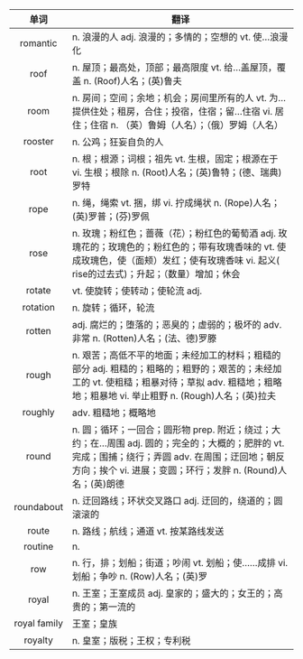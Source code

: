 |单词|翻译  |
|:--:|--| 
|	romantic  		|		n. 浪漫的人 adj. 浪漫的；多情的；空想的 vt. 使…浪漫化	|		
|	roof  		|		n. 屋顶；最高处，顶部；最高限度 vt. 给…盖屋顶，覆盖 n. (Roof)人名；(英)鲁夫	|		
|	room  		|		n. 房间；空间；余地；机会；房间里所有的人 vt. 为…提供住处；租房，合住；投宿，住宿；留…住宿 vi. 居住；住宿 n. （英）鲁姆（人名）；（俄）罗姆（人名）	|		
|	rooster  		|		n. 公鸡；狂妄自负的人	|		
|	root  		|		n. 根；根源；词根；祖先 vt. 生根，固定；根源在于 vi. 生根；根除 n. (Root)人名；(英)鲁特；(德、瑞典)罗特	|		
|	rope  		|		n. 绳，绳索 vt. 捆，绑 vi. 拧成绳状 n. (Rope)人名；(英)罗普；(芬)罗佩	|		
|	rose  		|		n. 玫瑰；粉红色；蔷薇（花）；粉红色的葡萄酒 adj. 玫瑰花的；玫瑰色的；粉红色的；带有玫瑰香味的 vt. 使成玫瑰色，使（面颊）发红；使有玫瑰香味 vi. 起义( rise的过去式)；升起；（数量）增加；休会	|		
|	rotate  		|		vt. 使旋转；使转动；使轮流 adj. 	|		
|	rotation  		|		n. 旋转；循环，轮流	|		
|	rotten  		|		adj. 腐烂的；堕落的；恶臭的；虚弱的；极坏的 adv. 非常 n. (Rotten)人名；(法、德)罗滕	|		
|	rough  		|		n. 艰苦；高低不平的地面；未经加工的材料；粗糙的部分 adj. 粗糙的；粗略的；粗野的；艰苦的；未经加工的 vt. 使粗糙；粗暴对待；草拟 adv. 粗糙地；粗略地；粗暴地 vi. 举止粗野 n. (Rough)人名；(英)拉夫	|		
|	roughly  		|		adv. 粗糙地；概略地	|		
|	round  		|		n. 圆；循环；一回合；圆形物 prep. 附近；绕过；大约；在…周围 adj. 圆的；完全的；大概的；肥胖的 vt. 完成；围捕；绕行；弄圆 adv. 在周围；迂回地；朝反方向；挨个 vi. 进展；变圆；环行；发胖 n. (Round)人名；(英)朗德	|		
|	roundabout  		|		n. 迂回路线；环状交叉路口 adj. 迂回的，绕道的；圆滚滚的	|		
|	route  		|		n. 路线；航线；通道 vt. 按某路线发送	|		
|	routine  		|		n. 	|		
|	row  		|		n. 行，排；划船；街道；吵闹 vt. 划船；使……成排 vi. 划船；争吵 n. (Row)人名；(英)罗	|		
|	royal  		|		n. 王室；王室成员 adj. 皇家的；盛大的；女王的；高贵的；第一流的	|		
|	royal family  		|		王室；皇族	|		
|	royalty  		|		n. 皇室；版税；王权；专利税	|		

